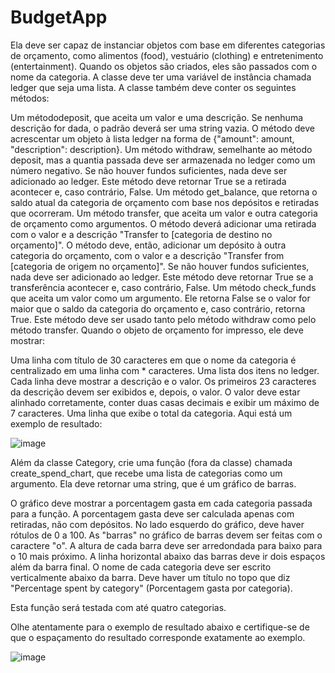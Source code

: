 # BudgetApp

Ela deve ser capaz de instanciar objetos com base em diferentes categorias de orçamento, como alimentos (food), vestuário (clothing) e entretenimento (entertainment). Quando os objetos são criados, eles são passados com o nome da categoria. A classe deve ter uma variável de instância chamada ledger que seja uma lista. A classe também deve conter os seguintes métodos:

Um métododeposit, que aceita um valor e uma descrição. Se nenhuma descrição for dada, o padrão deverá ser uma string vazia. O método deve acrescentar um objeto à lista ledger na forma de {"amount": amount, "description": description}.
Um método withdraw, semelhante ao método deposit, mas a quantia passada deve ser armazenada no ledger como um número negativo. Se não houver fundos suficientes, nada deve ser adicionado ao ledger. Este método deve retornar True se a retirada acontecer e, caso contrário, False.
Um método get_balance, que retorna o saldo atual da categoria de orçamento com base nos depósitos e retiradas que ocorreram.
Um método transfer, que aceita um valor e outra categoria de orçamento como argumentos. O método deverá adicionar uma retirada com o valor e a descrição "Transfer to [categoria de destino no orçamento]". O método deve, então, adicionar um depósito à outra categoria do orçamento, com o valor e a descrição "Transfer from [categoria de origem no orçamento]". Se não houver fundos suficientes, nada deve ser adicionado ao ledger. Este método deve retornar True se a transferência acontecer e, caso contrário, False.
Um método check_funds que aceita um valor como um argumento. Ele retorna False se o valor for maior que o saldo da categoria do orçamento e, caso contrário, retorna True. Este método deve ser usado tanto pelo método withdraw como pelo método transfer.
Quando o objeto de orçamento for impresso, ele deve mostrar:

Uma linha com título de 30 caracteres em que o nome da categoria é centralizado em uma linha com * caracteres.
Uma lista dos itens no ledger. Cada linha deve mostrar a descrição e o valor. Os primeiros 23 caracteres da descrição devem ser exibidos e, depois, o valor. O valor deve estar alinhado corretamente, conter duas casas decimais e exibir um máximo de 7 caracteres.
Uma linha que exibe o total da categoria.
Aqui está um exemplo de resultado:


![image](https://github.com/AlexandrePMiranda/BudgetApp/assets/135765440/8bc5f7c0-2f28-4a82-bb1c-a9c331e36809)

Além da classe Category, crie uma função (fora da classe) chamada create_spend_chart, que recebe uma lista de categorias como um argumento. Ela deve retornar uma string, que é um gráfico de barras.

O gráfico deve mostrar a porcentagem gasta em cada categoria passada para a função. A porcentagem gasta deve ser calculada apenas com retiradas, não com depósitos. No lado esquerdo do gráfico, deve haver rótulos de 0 a 100. As "barras" no gráfico de barras devem ser feitas com o caractere "o". A altura de cada barra deve ser arredondada para baixo para o 10 mais próximo. A linha horizontal abaixo das barras deve ir dois espaços além da barra final. O nome de cada categoria deve ser escrito verticalmente abaixo da barra. Deve haver um título no topo que diz "Percentage spent by category" (Porcentagem gasta por categoria).

Esta função será testada com até quatro categorias.

Olhe atentamente para o exemplo de resultado abaixo e certifique-se de que o espaçamento do resultado corresponde exatamente ao exemplo.



![image](https://github.com/AlexandrePMiranda/BudgetApp/assets/135765440/74b55098-bc4a-4b85-91a8-d63068ce5479)
